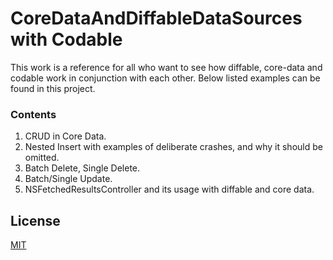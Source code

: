 # CoreDataAndDiffableDataSources with Codable

This work is a reference for all who want to see how diffable, core-data and codable work in conjunction with each other. Below listed examples can be found in this project.

### Contents
1. CRUD in Core Data.
2. Nested Insert with examples of deliberate crashes, and why it should be omitted.
3. Batch Delete, Single Delete.
4. Batch/Single Update.
5. NSFetchedResultsController and its usage with diffable and core data.


## License
[MIT](https://choosealicense.com/licenses/mit/)
